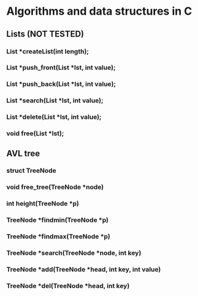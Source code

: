 <h1>Algorithms and data structures in C</h1>

<h2>Lists (NOT TESTED)</h2>
<h3>List *createList(int length);</h3>
<h3>List *push_front(List *lst, int value);</h3>
<h3>List *push_back(List *lst, int value);</h3>
<h3>List *search(List *lst, int value);</h3>
<h3>List *delete(List *lst, int value);</h3>
<h3>void free(List *lst);</h3>

<h2>AVL tree</h2>
<h3>struct TreeNode</h3>
<h3>void free_tree(TreeNode *node)</h3>
<h3>int height(TreeNode *p)</h3>
<h3>TreeNode *findmin(TreeNode *p)</h3>
<h3>TreeNode *findmax(TreeNode *p)</h3>
<h3>TreeNode *search(TreeNode *node, int key)</h3>
<h3>TreeNode *add(TreeNode *head, int key, int value)</h3>
<h3>TreeNode *del(TreeNode *head, int key)</h3>
